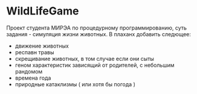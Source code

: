 # WildLifeGame

Проект студента МИРЭА по процедурному программированию, суть задания - симуляция жизни животных.
В плаханх добавить следющее:
  - движение животных
  - респавн травы
  - скрещивание животных, в том случае если они сыты
  - геном характеристик зависящий от родителей, с небольшим рандомом
  - времена года
  - природные катаклизмы ( или хотя бы погода )
